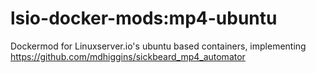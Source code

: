 # lsio-docker-mods:mp4-ubuntu

Dockermod for Linuxserver.io's ubuntu based containers, implementing https://github.com/mdhiggins/sickbeard_mp4_automator